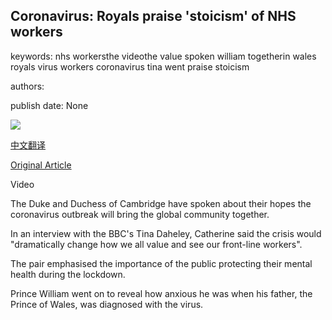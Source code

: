 ## Coronavirus: Royals praise 'stoicism' of NHS workers

keywords: nhs workersthe videothe value spoken william togetherin wales royals virus workers coronavirus tina went praise stoicism

authors: 

publish date: None

![](https://ichef.bbci.co.uk/news/1024/branded_news/8EF0/production/_111829563_p089qzvt.jpg)

[中文翻译](Coronavirus%3A%20Royals%20praise%20%27stoicism%27%20of%20NHS%20workers_zh.md)

[Original Article](https://www.bbc.com/news/uk-52308627)

Video

The Duke and Duchess of Cambridge have spoken about their hopes the coronavirus outbreak will bring the global community together.

In an interview with the BBC's Tina Daheley, Catherine said the crisis would "dramatically change how we all value and see our front-line workers".

The pair emphasised the importance of the public protecting their mental health during the lockdown.

Prince William went on to reveal how anxious he was when his father, the Prince of Wales, was diagnosed with the virus.